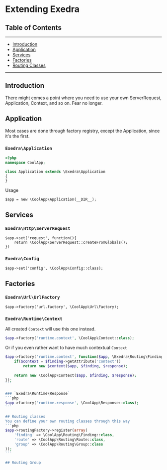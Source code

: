 # Extending Exedra

## Table of Contents
---
- [Introduction](#introduction)
- [Application](#application)
- [Services](#services)
- [Factories](#factories)
- [Routing Classes](#routing-classes)

---

## Introduction
There might comes a point where you need to use your own ServerRequest, Application, Context, and so on. Fear no longer.

## Application
Most cases are done through factory registry, except the Application, since it's the first.

### `Exedra\Application`
```php
<?php
namespace CoolApp;

class Application extends \Exedra\Application
{
}
```
Usage
```
$app = new \CoolApp\Application(__DIR__);
```
## Services
### `Exedra\Http\ServerRequest`
```
$app->set('request', function(){
    return \CoolApp\ServerRequest::createFromGlobals();
})
```

### `Exedra\Config`
```
$app->set('config', \CoolApp\Config::class);
```

## Factories
### `Exedra\Url\UrlFactory`
```
$app->factory('url.factory', \CoolApp\Url\Factory);
```

### `Exedra\Runtime\Context`
All created `Context` will use this one instead.
```php
$app->factory('runtime.context', \CoolApp\Context::class);
```
Or if you even rather want to have much contextual `Context`
````php
$app->factory('runtime.context', function($app, \Exedra\Routing\Finding $finding, $response) {
    if($context = $finding->getAttribute('context'))
        return new $context($app, $finding, $response);
        
    return new \CoolApp\Context($app, $finding, $response);
});
```

### `Exedra\Runtime\Response`
```php
$app->factory('runtime.response', \CoolApp\Response::class);
```

## Routing classes
You can define your own routing classes through this way
```php
$app->routingFactory->register(array(
    'finding' => \CoolApp\Routing\Finding::class,
    'route' => \CoolApp\Routing\Route::class,
    'group' => \CoolApp\Routing\Group::class
));
```

## Routing Group
